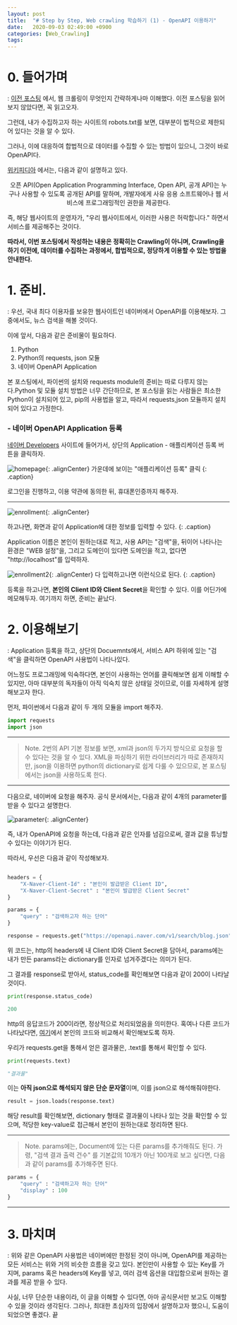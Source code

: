 ```yaml
---
layout: post
title:  "# Step by Step, Web crawling 학습하기 (1) - OpenAPI 이용하기"
date:   2020-09-03 02:49:00 +0900
categories: [Web_Crawling]
tags: 
---
```


# 0. 들어가며
: [이전 포스팅](https://cjlee38.github.io/web_crawling/2020/09/02/crawling_0.html) 에서, 웹 크롤링이 무엇인지 간략하게나마 이해했다. 이전 포스팅을 읽어보지 않았다면, 꼭 읽고오자.

그런데, 내가 수집하고자 하는 사이트의 robots.txt를 보면, 대부분이 법적으로 제한되어 있다는 것을 알 수 있다.

그러나, 이에 대응하여 합법적으로 데이터를 수집할 수 있는 방법이 있으니, 그것이 바로 OpenAPI다.

[위키피디아](https://ko.wikipedia.org/wiki/%EC%98%A4%ED%94%88_API) 에서는, 다음과 같이 설명하고 있다.

<center> 오픈 API(Open Application Programming Interface, Open API, 공개 API)는 누구나 사용할 수 있도록 공개된 API를 말하며, 개발자에게 사유 응용 소프트웨어나 웹 서비스에 프로그래밍적인 권한을 제공한다. </center>

즉, 해당 웹사이트의 운영자가, "우리 웹사이트에서, 이러한 사용은 허락합니다." 하면서 서비스를 제공해주는 것이다.

**따라서, 이번 포스팅에서 작성하는 내용은 정확히는 Crawling이 아니며, Crawling을 하기 이전에, 데이터를 수집하는 과정에서, 합법적으로, 정당하게 이용할 수 있는 방법을 안내한다.**

# 1. 준비.
: 우선, 국내 최다 이용자를 보유한 웹사이트인 네이버에서 OpenAPI를 이용해보자. 그 중에서도, 뉴스 검색을 해볼 것이다.

이에 앞서, 다음과 같은 준비물이 필요하다.
1. Python
2. Python의 requests, json 모듈
3. 네이버 OpenAPI Application

본 포스팅에서, 파이썬의 설치와 requests module의 준비는 따로 다루지 않는다.Python 및 모듈 설치 방법은 너무 간단하므로, 본 포스팅을 읽는 사람들은 최소한 Python이 설치되어 있고, pip의 사용법을 알고, 따라서 requests,json 모듈까지 설치되어 있다고 가정한다. 

### - 네이버 OpenAPI Application 등록

[네이버 Developers](https://developers.naver.com/main/) 사이트에 들어가서, 상단의 Application - 애플리케이션 등록 버튼을 클릭하자.

![homepage](/assets/images/2020-09-03-02-59-21_2020-09-03-crawling_1.md.png){: .alignCenter}
가운데에 보이는 "애플리케이션 등록" 클릭
{: .caption}

로그인을 진행하고, 이용 약관에 동의한 뒤, 휴대폰인증까지 해주자.

---
![enrollment](/assets/images/2020-09-03-03-07-22_2020-09-03-crawling_1.md.png){: .alignCenter}

하고나면, 화면과 같이 Application에 대한 정보를 입력할 수 있다.
{: .caption}

Application 이름은 본인이 원하는대로 적고, 사용 API는 "검색"을, 뒤이어 나타나는 환경은 "WEB 설정"을, 그리고 도메인이 있다면 도메인을 적고, 없다면 "http://localhost"를 입력하자.

![enrollment2](/assets/images/2020-09-03-03-10-35_2020-09-03-crawling_1.md.png){: .alignCenter}
다 입력하고나면 이런식으로 된다.
{: .caption}

등록을 하고나면, **본인의 Client ID와 Client Secret**을 확인할 수 있다. 이를 어딘가에 메모해두자. 여기까지 하면, 준비는 끝났다.

# 2. 이용해보기
: Application 등록을 하고, 상단의 Docuemnts에서, 서비스 API 하위에 있는 "검색"을 클릭하면 OpenAPI 사용법이 나타나있다.

어느정도 프로그래밍에 익숙하다면, 본인이 사용하는 언어를 클릭해보면 쉽게 이해할 수 있지만, 아마 대부분의 독자들이 아직 익숙치 않은 상태일 것이므로, 이를 자세하게 설명해보고자 한다.

먼저, 파이썬에서 다음과 같이 두 개의 모듈을 import 해주자.

```python
import requests
import json
```

---
> Note. 2번의 API 기본 정보를 보면, xml과 json의 두가지 방식으로 요청을 할 수 있다는 것을 알 수 있다. XML을 파싱하기 위한 라이브러리가 따로 존재하지만, json을 이용하면 python의 dictionary로 쉽게 다룰 수 있으므로, 본 포스팅에서는 json을 사용하도록 한다.

---

다음으로, 네이버에 요청을 해주자. 공식 문서에서는, 다음과 같이 4개의 parameter를 받을 수 있다고 설명한다.

![parameter](/assets/images/2020-09-03-03-22-05_2020-09-03-crawling_1.md.png){: .alignCenter}

즉, 내가 OpenAPI에 요청을 하는데, 다음과 같은 인자를 넘김으로써, 결과 값을 튜닝할 수 있다는 이야기가 된다.

따라서, 우선은 다음과 같이 작성해보자.

```python

headers = {
    "X-Naver-Client-Id" : "본인이 발급받은 Client ID",
    "X-Naver-Client-Secret" : "본인이 발급받은 Client Secret"
}

params = {
    "query" : "검색하고자 하는 단어"
}

response = requests.get("https://openapi.naver.com/v1/search/blog.json", headers = headers, params = params)

```

위 코드는, http의 headers에 내 Client ID와 Client Secret을 담아서, params에는 내가 만든 params라는 dictionary를 인자로 넘겨주겠다는 의미가 된다.

그 결과를 response로 받아서, status_code를 확인해보면 다음과 같이 200이 나타날 것이다.
```python
print(response.status_code)

200
```

http의 응답코드가 200이라면, 정상적으로 처리되었음을 의미한다. 혹여나 다른 코드가 나타났다면, [여기](https://ko.wikipedia.org/wiki/HTTP_%EC%83%81%ED%83%9C_%EC%BD%94%EB%93%9C)에서 본인의 코드와 비교해서 확인해보도록 하자.

우리가 requests.get을 통해서 얻은 결과물은, .text를 통해서 확인할 수 있다.

```python
print(requests.text)

"결과물"
```

이는 **아직 json으로 해석되지 않은 단순 문자열**이며, 이를 json으로 해석해줘야한다.

```python
result = json.loads(response.text)
```

해당 result를 확인해보면, dictionary 형태로 결과물이 나타나 있는 것을 확인할 수 있으며, 적당한 key-value로 접근해서 본인이 원하는대로 정리하면 된다.

---
> Note. params에는, Document에 있는 다른 params를 추가해줘도 된다. 가령, "검색 결과 출력 건수" 를 기본값의 10개가 아닌 100개로 보고 싶다면, 다음과 같이 params를 추가해주면 된다.
>
```python
params = {
    "query" : "검색하고자 하는 단어"
    "display" : 100
}
```

---

# 3. 마치며
: 위와 같은 OpenAPI 사용법은 네이버에만 한정된 것이 아니며, OpenAPI를 제공하는 모든 서비스는 위와 거의 비슷한 흐름을 갖고 있다. 본인만이 사용할 수 있는 Key를 가지며, params 혹은 headers에 Key를 넣고, 여러 검색 옵션을 대입함으로써 원하는 결과를 제공 받을 수 있다.

사실, 너무 단순한 내용이라, 이 글을 이해할 수 있다면, 아마 공식문서만 보고도 이해할 수 있을 것이라 생각된다. 그러나, 최대한 초심자의 입장에서 설명하고자 했으니, 도움이 되었으면 좋겠다. 끝